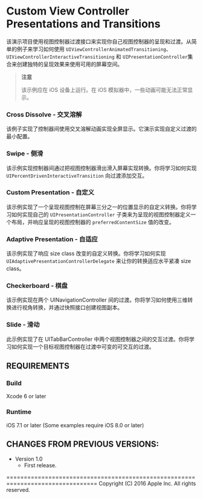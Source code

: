 # Custom View Controller Presentations and Transitions

<!-- Custom View Controller Presentations and Transitions demonstrates using the view controller transitioning APIs to implement your own view controller presentations and transitions.  Learn from a collection of easy to understand examples how to use UIViewControllerAnimatedTransitioning, UIViewControllerInteractiveTransitioning, and UIPresentationController to create unique presentation styles that adapt to the available screen space. -->

该演示项目使用视图控制器过渡接口来实现你自己视图控制器的呈现和过渡。从简单的例子来学习如何使用 `UIViewControllerAnimatedTransitioning`、`UIViewControllerInteractiveTransitioning` 和 `UIPresentationController`集合来创建独特的呈现效果来使用可用的屏幕空间。

<!-- **IMPORTANT**: This sample should be run on an iOS device. Some animations may not display correctly in the iOS Simulator. -->

> **注意**
>
> 该示例应在 iOS 设备上运行。在 iOS 模拟器中，一些动画可能无法正常显示。

### Cross Dissolve - 交叉溶解 ###

<!-- This example implements a full screen presentation that transitions between view controllers using a cross dissolve animation.  It demonstrates the minimum configuration necessary to implement a custom transition. -->

该例子实现了控制器间使用交叉溶解动画实现全屏显示。它演示实现自定义过渡的最小配置。

### Swipe - 侧滑 ###

<!-- This example implements a full screen presentation that transitions between view controllers by sliding the presented view controller on and off the screen.  You will learn how to implement UIPercentDrivenInteractiveTransition to add interactivity to your transitions. -->

该示例实现控制器间通过把视图控制器滑出滑入屏幕实现转换。你将学习如何实现 `UIPercentDrivenInteractiveTransition` 向过渡添加交互。

### Custom Presentation - 自定义 ###

<!-- This example implements a custom presentation that displays the presented view controller in the lower third of the screen.  You will learn how to implement your own UIPresentationController subclass that defines a custom layout for the presented view controller, and responds to changes to the presented view controller's preferredContentSize. -->

该示例实现了一个呈现视图控制在屏幕三分之一的位置显示的自定义转换。你将学习如何实现自己的 `UIPresentationController` 子类来为呈现的视图控制器定义一个布局，并响应呈现的视图控制器的 `preferredContentSize` 值的改变。

### Adaptive Presentation - 自适应 ###

<!-- This example implements a custom presentation that responds to size class changes.  You will learn how to implement UIAdaptivePresentationControllerDelegate to adapt your presentation to the compact horizontal size class. -->

该示例实现了响应 size class 改变的自定义转换。你将学习如何实现 `UIAdaptivePresentationControllerDelegate` 来让你的转换适应水平紧凑 size class。

### Checkerboard - 棋盘 ###

<!-- This example implements a transition between two view controllers in a UINavigationController.  You will learn how to take your transitions into the third dimension with perspective transforms, and how to leverage the snapshotting APIs to create copies of views. -->

该示例实现在两个 UINavigationController 间的过渡。你将学习如何使用三维转换进行视角转换，并通过快照接口创建视图副本。

### Slide - 滑动 ###

<!-- This example implements an interactive transition between two view controllers in a UITabBarController.  You will learn how to implement an interactive transition where the destination view controller could change in the middle of the transition. -->

此示例实现了在 UITabBarController 中两个视图控制器之间的交互过渡。你将学习如何实现一个目标视图控制器在过渡中可变的可交互的过渡。


REQUIREMENTS
--------------------------------------------------------------------------------

### Build ###

Xcode 6 or later

### Runtime ###

iOS 7.1 or later (Some examples require iOS 8.0 or later)

CHANGES FROM PREVIOUS VERSIONS:
--------------------------------------------------------------------------------

+ Version 1.0 
    - First release.



================================================================================
Copyright (C) 2016 Apple Inc. All rights reserved.
